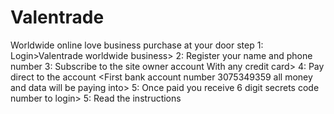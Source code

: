 # Valentrade
Worldwide online love business purchase at your door step
1: Login>Valentrade worldwide business>
2: Register your name and phone number
3: Subscribe to the site owner account With any credit card>
4: Pay direct to the account <First bank account number 3075349359 all money and data will be paying into> 
5: Once paid you receive 6 digit secrets code number to login>
5: Read the instructions<Please do not violate any rules>
